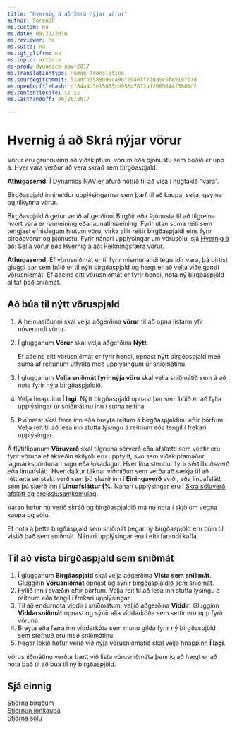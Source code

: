 ```yaml
---
title: "Hvernig á að Skrá nýjar vörur"
author: SorenGP
ms.custom: na
ms.date: 09/22/2016
ms.reviewer: na
ms.suite: na
ms.tgt_pltfrm: na
ms.topic: article
ms-prod: dynamics-nav-2017
ms.translationtype: Human Translation
ms.sourcegitcommit: 51adfb3588099c496f0946ff71da5c6fe518f070
ms.openlocfilehash: df84a4d3e15035cd956c7612a12069844f5601d2
ms.contentlocale: is-is
ms.lasthandoff: 06/26/2017

---
```


# <a name="how-to-register-new-products"></a>Hvernig á að Skrá nýjar vörur

Vörur eru grunnurinn að viðskiptum, vörum eða þjónustu sem boðið er upp á. Hver vara verður að vera skráð sem birgðaspjald.

**Athugasemd**: Í Dynamics NAV er afurð notuð til að vísa í hugtakið “vara”.

Birgðaspjald inniheldur upplýsingarnar sem þarf til að kaupa, selja, geyma og tilkynna vörur.

Birgðaspjaldið getur verið af gerðinni Birgðir eða Þjónusta til að tilgreina hvort vara er rauneining eða launatímaeining. Fyrir utan suma reiti sem tengjast efnislegum hlutum vöru, virka allir reitir birgðaspjaldi eins fyrir birgðavörur og þjónustu. Fyrir nánari upplýsingar um vörusölu, sjá [Hvernig á að: Selja vörur](sales-how-sell-products.md) eða [Hvernig á að: Reikningsfæra vörur](sales-how-invoice-sales.md).

**Athugasemd**: Ef vörusniðmát er til fyrir mismunandi tegundir vara, þá birtist gluggi þar sem búið er til nýtt birgðaspjald og hægt er að velja viðeigandi vörusniðmát. Ef aðeins eitt vörusniðmát er fyrir hendi, nota ný birgðaspjöld alltaf það sniðmát.

## <a name="to-create-a-new-item-card"></a>Að búa til nýtt vöruspjald
1. Á heimasíðunni skal velja aðgerðina **vörur** til að opna listann yfir núverandi vörur.  
2. Í glugganum **Vörur** skal velja aðgerðina **Nýtt**.

    Ef aðeins eitt vörusniðmát er fyrir hendi, opnast nýtt birgðaspjald með suma af reitunum útfyllta með upplýsingum úr sniðmátinu.
3. Í glugganum **Velja sniðmát fyrir nýja vöru** skal velja sniðmátið sem á að nota fyrir nýja birgðaspjaldið.
4. Velja hnappinn **Í lagi**. Nýtt birgðaspjald opnast þar sem búið er að fylla upplýsingar úr sniðmátinu inn í suma reitina.
5. Því næst skal færa inn eða breyta reitum á birgðaspjaldinu eftir þörfum. Velja reit til að lesa inn stutta lýsingu á reitnum eða tengil í frekari upplýsingar.

Á flýtiflipanum **Vöruverð** skal tilgreina sérverð eða afslætti sem veittir eru fyrir vöruna ef ákveðin skilyrði eru uppfyllt, svo sem viðskiptamaður, lágmarkspöntunarmagn eða lokadagur. Hver lína stendur fyrir sértilboðsverð eða línuafslátt. Hver dálkur táknar viðmiðun sem verða að sækja til að réttlæta sérstakt verð sem þú slærð inn í **Einingaverð** sviði, eða línuafslátt sem þú slærð inn í **Línuafsláttur (%**. Nánari upplýsingar eru í [Skrá söluverð, afslátt og greiðslusamkomulag](sales-how-record-sales-price-discount-payment-agreements.md).

Varan hefur nú verið skráð og birgðaspjaldið má nú nota í skjölum vegna kaupa og sölu.

Ef nota á þetta birgðaspjald sem sniðmát þegar ný birgðaspjöld eru búin til, vistið það sem sniðmát. Nánari upplýsingar eru í eftirfarandi kafla.

## <a name="to-save-the-item-card-as-a-template"></a>Til að vista birgðaspjald sem sniðmát
1. Í glugganum **Birgðaspjald** skal velja aðgerðina **Vista sem sniðmát**. Glugginn **Vörusniðmát** opnast og sýnir birgðaspjaldið sem sniðmát.
2. Fyllið inn í svæðin eftir þörfum. Velja reit til að lesa inn stutta lýsingu á reitnum eða tengil í frekari upplýsingar.
3. Til að endurnota víddir í sniðmátum, veljið aðgerðina **Víddir**. Glugginn **Víddarsniðmát** opnast og sýnir alla víddarkóða sem settir eru upp fyrir vöruna.
4. Breyta eða færa inn víddarkóta sem munu gilda fyrir ný birgðaspjöld sem stofnuð eru með sniðmátinu.
5. Þegar lokið hefur verið við nýja vörusniðmátið skal velja hnappinn **Í lagi**.

Vörusniðmátinu verður bætt við lista vörusniðmáta þannig að hægt er að nota það til að búa til ný birgðaspjöld.

## <a name="see-also"></a>Sjá einnig
  [Stjórna birgðum](inventory-manage-inventory.md)  
  [Stjórnun innkaupa](purchasing-manage-purchasing.md)  
  [Stjórna sölu](sales-manage-sales.md)

